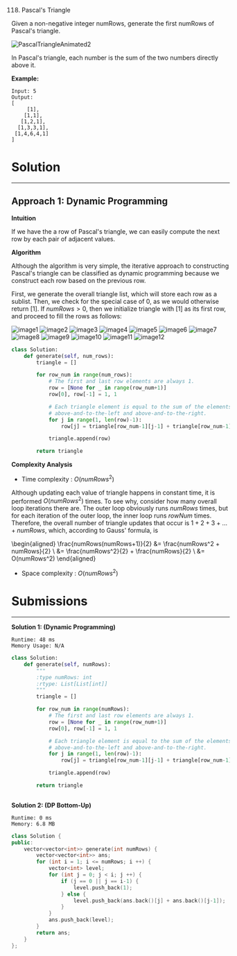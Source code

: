 118. Pascal's Triangle

Given a non-negative integer numRows, generate the first numRows of Pascal's triangle.

![PascalTriangleAnimated2](img/118_PascalTriangleAnimated2.gif)

In Pascal's triangle, each number is the sum of the two numbers directly above it.

**Example:**
```
Input: 5
Output:
[
     [1],
    [1,1],
   [1,2,1],
  [1,3,3,1],
 [1,4,6,4,1]
]
```

# Solution
---
## Approach 1: Dynamic Programming
**Intuition**

If we have the a row of Pascal's triangle, we can easily compute the next row by each pair of adjacent values.

**Algorithm**

Although the algorithm is very simple, the iterative approach to constructing Pascal's triangle can be classified as dynamic programming because we construct each row based on the previous row.

First, we generate the overall triangle list, which will store each row as a sublist. Then, we check for the special case of $0$, as we would otherwise return $[1]$. If $numRows > 0$, then we initialize triangle with $[1]$ as its first row, and proceed to fill the rows as follows:

![image1](img/118_1.png)
![image2](img/118_2.png)
![image3](img/118_3.png)
![image4](img/118_4.png)
![image5](img/118_5.png)
![image6](img/118_6.png)
![image7](img/118_7.png)
![image8](img/118_8.png)
![image9](img/118_9.png)
![image10](img/118_10.png)
![image11](img/118_11.png)
![image12](img/118_12.png)

```python
class Solution:
    def generate(self, num_rows):
        triangle = []

        for row_num in range(num_rows):
            # The first and last row elements are always 1.
            row = [None for _ in range(row_num+1)]
            row[0], row[-1] = 1, 1

            # Each triangle element is equal to the sum of the elements
            # above-and-to-the-left and above-and-to-the-right.
            for j in range(1, len(row)-1):
                row[j] = triangle[row_num-1][j-1] + triangle[row_num-1][j]

            triangle.append(row)

        return triangle
```

**Complexity Analysis**

* Time complexity : $O(numRows^2)$

Although updating each value of triangle happens in constant time, it is performed $O(numRows^2)$ times. To see why, consider how many overall loop iterations there are. The outer loop obviously runs $numRows$ times, but for each iteration of the outer loop, the inner loop runs $rowNum$ times. Therefore, the overall number of triangle updates that occur is $1 + 2 + 3 + \ldots + numRows$, which, according to Gauss' formula, is

\begin{aligned} \frac{numRows(numRows+1)}{2} &= \frac{numRows^2 + numRows}{2} \\ &= \frac{numRows^2}{2} + \frac{numRows}{2} \\ &= O(numRows^2) \end{aligned} 

* Space complexity : $O(numRows^2)$

# Submissions
---
**Solution 1: (Dynamic Programming)**
```
Runtime: 48 ms
Memory Usage: N/A
```
```python
class Solution:
    def generate(self, numRows):
        """
        :type numRows: int
        :rtype: List[List[int]]
        """
        triangle = []

        for row_num in range(numRows):
            # The first and last row elements are always 1.
            row = [None for _ in range(row_num+1)]
            row[0], row[-1] = 1, 1

            # Each triangle element is equal to the sum of the elements
            # above-and-to-the-left and above-and-to-the-right.
            for j in range(1, len(row)-1):
                row[j] = triangle[row_num-1][j-1] + triangle[row_num-1][j]

            triangle.append(row)

        return triangle
                
```

**Solution 2: (DP Bottom-Up)**
```
Runtime: 0 ms
Memory: 6.8 MB
```
```c++
class Solution {
public:
    vector<vector<int>> generate(int numRows) {
        vector<vector<int>> ans;
        for (int i = 1; i <= numRows; i ++) {
            vector<int> level;
            for (int j = 0; j < i; j ++) {
                if (j == 0 || j == i-1) {
                    level.push_back(1);
                } else {
                    level.push_back(ans.back()[j] + ans.back()[j-1]);
                }
            }
            ans.push_back(level);
        }
        return ans;
    }
};
```
```c++
```
